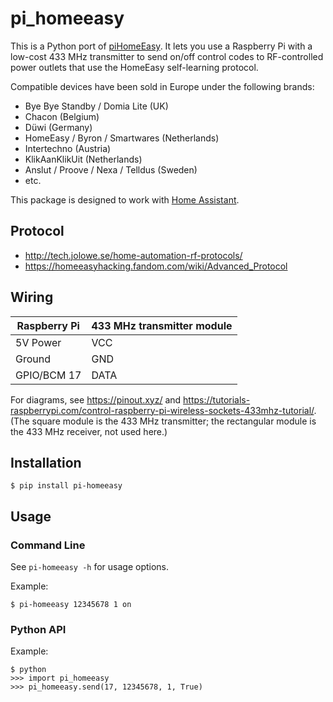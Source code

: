 # pi_homeeasy

This is a Python port of [piHomeEasy](https://github.com/nbogojevic/piHomeEasy). It lets you use a Raspberry Pi with a low-cost 433 MHz transmitter to send on/off control codes to RF-controlled power outlets that use the HomeEasy self-learning protocol.

Compatible devices have been sold in Europe under the following brands:

* Bye Bye Standby / Domia Lite (UK)
* Chacon (Belgium)
* Düwi (Germany)
* HomeEasy / Byron / Smartwares (Netherlands)
* Intertechno (Austria)
* KlikAanKlikUit (Netherlands)
* Anslut / Proove / Nexa / Telldus (Sweden)
* etc.

This package is designed to work with [Home Assistant](https://www.home-assistant.io/). 


## Protocol

* http://tech.jolowe.se/home-automation-rf-protocols/
* https://homeeasyhacking.fandom.com/wiki/Advanced_Protocol


## Wiring

Raspberry Pi | 433 MHz transmitter module
--- | ---
5V Power | VCC
Ground | GND
GPIO/BCM 17 | DATA

For diagrams, see https://pinout.xyz/ and https://tutorials-raspberrypi.com/control-raspberry-pi-wireless-sockets-433mhz-tutorial/.  (The square module is the 433 MHz transmitter; the rectangular module is the 433 MHz receiver, not used here.)


## Installation

    $ pip install pi-homeeasy


## Usage

### Command Line

See `pi-homeeasy -h` for usage options.

Example:

    $ pi-homeeasy 12345678 1 on

### Python API

Example:

    $ python
    >>> import pi_homeeasy
    >>> pi_homeeasy.send(17, 12345678, 1, True)
